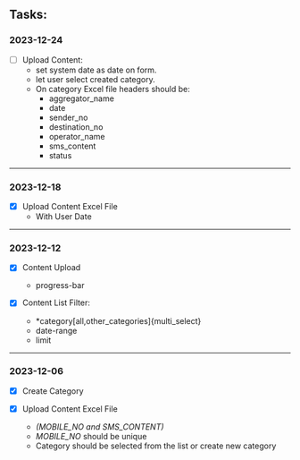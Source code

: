 ## Tasks:

### 2023-12-24

-[ ] Upload Content:
  - set system date as date on form.
  - let user select created category.
  - On category Excel file headers should be:
    - aggregator_name
    - date
    - sender_no
    - destination_no
    - operator_name
    - sms_content
    - status
  
---
### 2023-12-18

-[X] Upload Content Excel File
  - With User Date

---
### 2023-12-12

-[X] Content Upload
  - progress-bar

-[X] Content List Filter:
  - *category[all,other_categories]{multi_select}
  - date-range
  - limit
  
---
### 2023-12-06

-[X] Create Category

-[X] Upload Content Excel File
    - *(MOBILE_NO and SMS_CONTENT)*
    - *MOBILE_NO* should be unique
    - Category should be selected from the list or create new category